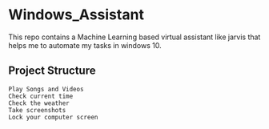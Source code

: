 # Windows_Assistant
This repo contains a Machine Learning based virtual assistant like jarvis that helps me to automate my tasks in windows 10.
## Project Structure
	Play Songs and Videos
	Check current time
	Check the weather
	Take screenshots
	Lock your computer screen
